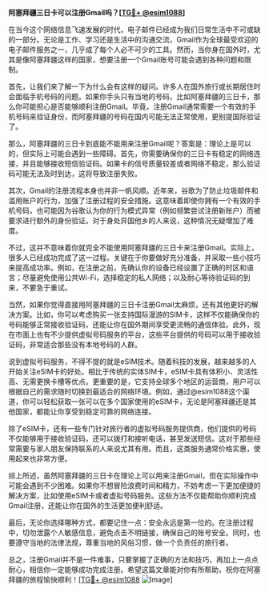 **阿塞拜疆三日卡可以注册Gmail吗？[[TG💪+ @esim1088](https://t.me/s/esim1088)]**

在当今这个网络信息飞速发展的时代，电子邮件已经成为我们日常生活中不可或缺的一部分。无论是工作、学习还是生活中的沟通交流，Gmail作为全球最受欢迎的电子邮件服务之一，几乎成了每个人必不可少的工具。然而，当你身在国外时，尤其是像阿塞拜疆这样的国家，想要注册一个Gmail账号可能会遇到各种问题和限制。

首先，让我们来了解一下为什么会有这样的疑问。许多人在国外旅行或长期居住时会面临手机号码的问题。如果你手头只有当地的号码，比如阿塞拜疆的三日卡，那么你可能担心是否能够顺利注册Gmail。毕竟，注册Gmail通常需要一个有效的手机号码来验证身份，而阿塞拜疆的号码在国内可能无法正常使用，更别提国际验证了。

那么，阿塞拜疆的三日卡到底能不能用来注册Gmail呢？答案是：理论上是可以的，但实际上可能会遇到一些障碍。首先，你需要确保你的三日卡有稳定的网络连接，并且能够接收短信验证码。如果卡的信号质量较差或者网络不稳定，那么验证码可能无法及时到达，这将导致注册失败。

其次，Gmail的注册流程本身也并非一帆风顺。近年来，谷歌为了防止垃圾邮件和滥用账户的行为，加强了注册过程的安全措施。这意味着即使你拥有一个有效的手机号码，也可能因为谷歌认为你的行为模式异常（例如频繁尝试注册新账户）而被要求进行额外的身份验证。对于身处异国他乡的人来说，这种情况无疑增加了难度。

不过，这并不意味着你就完全不能使用阿塞拜疆的三日卡来注册Gmail。实际上，很多人已经成功完成了这一过程。关键在于你要做好充分准备，并采取一些小技巧来提高成功率。例如，在注册之前，先确认你的设备已经设置了正确的时区和语言；尽量避免使用公共Wi-Fi，选择稳定的私人网络；以及耐心等待验证码的到来，不要急于重试。

当然，如果你觉得直接用阿塞拜疆的三日卡注册Gmail太麻烦，还有其他更好的解决方案。比如，你可以考虑购买一张支持国际漫游的SIM卡，这样不仅能确保你的号码能够正常接收验证码，还能让你在国外期间享受更流畅的通信体验。此外，现在市面上也有不少提供虚拟号码服务的平台，这些平台提供的号码可以用于接收验证码，非常适合那些没有本地号码的人群。

说到虚拟号码服务，不得不提的就是eSIM技术。随着科技的发展，越来越多的人开始关注eSIM卡的好处。相比于传统的实体SIM卡，eSIM卡具有体积小、灵活性高、无需更换卡槽等优点。更重要的是，它支持全球多个地区的运营商，用户可以根据自己的需求随时切换到最适合的网络环境。例如，通过@esim1088这个渠道，你可以轻松获取一张可以在多个国家使用的eSIM卡，无论是阿塞拜疆还是其他国家，都能让你享受到稳定可靠的网络连接。

除了eSIM卡，还有一些专门针对旅行者的虚拟号码服务提供商，他们提供的号码不仅能够用于接收验证码，还可以拨打和接听电话，甚至发送短信。这对于那些经常需要与家人朋友保持联系的人来说尤其有用。而且，这类服务通常价格实惠，使用起来也非常方便。

综上所述，虽然阿塞拜疆的三日卡在理论上可以用来注册Gmail，但在实际操作中可能会遇到不少困难。如果你不想冒险浪费时间和精力，不妨考虑一下更加便捷的解决方案，比如使用eSIM卡或者虚拟号码服务。这些方法不仅能帮助你顺利完成Gmail注册，还能让你在国外的生活更加便利舒适。

最后，无论你选择哪种方式，都要记住一点：安全永远是第一位的。在注册过程中，切勿泄露个人敏感信息，避免点击不明链接，确保自己的账号安全。同时，也要遵守当地的法律法规，尊重当地的风俗习惯，做一个负责任的旅行者。

总之，注册Gmail并不是一件难事，只要掌握了正确的方法和技巧，再加上一点点耐心，相信你一定能够成功完成注册。希望这篇文章能对你有所帮助，祝你在阿塞拜疆的旅程愉快顺利！[[TG💪+ @esim1088](https://t.me/s/esim1088) ![Image](https://i.postimg.cc/4NQfJmqS/Snipaste-2025-05-13-00-14-12.png)]